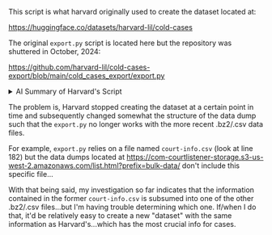 This script is what harvard originally used to create the dataset located at:

https://huggingface.co/datasets/harvard-lil/cold-cases

The original ```export.py``` script is located here but the repository was shuttered in October, 2024:

https://github.com/harvard-lil/cold-cases-export/blob/main/cold_cases_export/export.py

<details><summary>AI Summary of Harvard's Script</summary></summary>
Certainly! Let's break down the provided PySpark script to understand how it processes multiple `.csv.bz2` files, extracts relevant information, joins different datasets, and ultimately creates a comprehensive dataset. Here's a step-by-step explanation:

## **1. Overview**

The script is designed to:

1. **Read Compressed CSV Files**: Specifically, `.csv.bz2` files containing various legal data.
2. **Convert to Parquet Format**: For optimized storage and faster processing.
3. **Process and Clean Data**: Extract relevant columns, perform type casting, and clean textual data.
4. **Join Multiple DataFrames**: Combine different datasets based on common keys.
5. **Create Final Dataset**: Consolidate all information into a single dataset, which is then saved in Parquet and JSONL formats.

## **2. Reading and Converting CSV.bz2 Files**

### **Function: `parquetify`**

- **Purpose**: Converts the latest `.csv.bz2` file with a given nickname in the specified directory to a Parquet file.
- **Process**:
  1. **Find Latest File**: Uses `find_latest` to identify the most recent file based on lexicographical order (relying on ISO date formatting within filenames).
  2. **Check Parquet Existence**: If the corresponding Parquet file doesn't exist, it reads the CSV and writes it as Parquet.
  3. **Read Parquet**: Returns a DataFrame by reading the Parquet file.

- **CSV Options**:
  - `header`: `true` (indicates that the first line contains column headers).
  - `multiLine`: `true` (handles multi-line fields).
  - `quote` and `escape`: Set to handle quoted strings properly.

### **Function: `find_latest`**

- **Purpose**: Identifies the latest file based on prefix and extension.
- **Process**:
  1. **List Directory**: Retrieves all files in the specified directory.
  2. **Filter Files**: Selects files that start with the given prefix and end with the specified extension.
  3. **Sort and Select**: Sorts the filtered list lexicographically and picks the last one (assumed to be the latest).

## **3. Processing Individual DataFrames**

The script defines separate functions to process different types of data. Each function selects relevant columns, casts data types, performs data cleaning, and drops unnecessary columns.

### **A. Opinions Data**

#### **Function: `get_opinions`**

- **Input**: DataFrame from `opinions.csv.bz2`.
- **Extracted Columns**:
  - **Selected Columns**: `id`, `author_str`, `per_curiam`, `type`, `page_count`, `download_url`, `plain_text`, `html`, `html_lawbox`, `html_columbia`, `html_anon_2020`, `xml_harvard`, `html_with_citations`, `extracted_by_ocr`, `author_id`, `cluster_id`.
  
- **Processing Steps**:
  1. **Select Relevant Columns**: Focuses on essential columns for opinions.
  2. **Determine Opinion Text**:
     - **Priority Order**: `html_with_citations` > `plain_text` > `html` > `html_lawbox` > `html_columbia` > `xml_harvard` > `html_anon_2020`.
     - **Use `coalesce`**: Selects the first non-null value based on priority.
     - **Clean Text**: Removes HTML tags using `regexp_replace`.
  3. **Type Casting**:
     - `page_count`: Cast to `IntegerType`.
     - `opinion_cluster_id`, `author_id`, `opinion_id`: Cast to `IntegerType`.
  4. **Boolean Columns**:
     - `ocr`: Converts `"t"` to `True`, else `False`.
     - `per_curiam`: Converts `"t"` to `True`, else `False`.
  5. **Drop Unnecessary Columns**: Removes `extracted_by_ocr`, `cluster_id`, and all text columns used in `opinion_text`.

- **Final Columns**:
  - `author_str`, `per_curiam`, `type`, `page_count`, `download_url`, `author_id`, `opinion_text`, `ocr`, `opinion_id`.

### **B. Opinion Clusters Data**

#### **Function: `get_opinion_clusters`**

- **Input**: DataFrame from `opinion-clusters.csv.bz2`.
- **Extracted Columns**:
  - **Selected Columns**: `id`, `judges`, `date_filed`, `date_filed_is_approximate`, `slug`, `case_name_short`, `case_name`, `case_name_full`, `attorneys`, `nature_of_suit`, `posture`, `syllabus`, `headnotes`, `summary`, `disposition`, `history`, `other_dates`, `cross_reference`, `correction`, `citation_count`, `precedential_status`, `blocked`, `docket_id`, `arguments`, `headmatter`.
  
- **Processing Steps**:
  1. **Select Relevant Columns**: Focuses on essential columns for opinion clusters.
  2. **Filter Blocked Records**: Keeps only records where `blocked` is `"f"` (false).
  3. **Type Casting**:
     - `date_filed`: Cast to `DateType`.
     - `date_filed_is_approximate`: Converts `"t"` to `True`, else `False`.
     - `citation_count`: Cast to `IntegerType`.
     - `id`: Cast to `IntegerType`.
  4. **Clean Text**: Removes HTML tags from `summary`.
  5. **Rename Columns**:
     - `docket_id` to `opinion_cluster_docket_id`.
  6. **Drop Unnecessary Columns**: Removes `blocked` and `docket_id`.

- **Final Columns**:
  - `judges`, `date_filed`, `date_filed_is_approximate`, `slug`, `case_name_short`, `case_name`, `case_name_full`, `attorneys`, `nature_of_suit`, `posture`, `syllabus`, `headnotes`, `summary`, `disposition`, `history`, `other_dates`, `cross_reference`, `correction`, `citation_count`, `precedential_status`, `arguments`, `headmatter`, `opinion_cluster_docket_id`.

### **C. Citations Data**

#### **Function: `get_citations`**

- **Input**: DataFrame from `citations.csv.bz2`.
- **Extracted Columns**:
  - **Selected Columns**: `id`, `volume`, `reporter`, `page`, `cluster_id`.
  
- **Processing Steps**:
  1. **Select Relevant Columns**: Focuses on essential columns for citations.
  2. **Create Citation Text**: Concatenates `volume`, `reporter`, and `page` with spaces (e.g., "123 ABC 456").
  3. **Type Casting**:
     - `citation_cluster_id`: Cast `cluster_id` to `IntegerType`.
     - `id`: Cast to `IntegerType`.
  4. **Drop Unnecessary Columns**: Removes `volume`, `reporter`, `page`, `cluster_id`.

- **Final Columns**:
  - `citation_text`, `citation_cluster_id`, `id`.

### **D. Dockets Data**

#### **Function: `get_dockets`**

- **Input**: DataFrame from `dockets.csv.bz2`.
- **Extracted Columns**:
  - **Selected Columns**: `id`, `court_id`.
  
- **Processing Steps**:
  1. **Select Relevant Columns**: Focuses on essential columns for dockets.
  2. **Type Casting**:
     - `id`: Cast to `IntegerType`.
  3. **Rename Columns**:
     - `court_id` to `docket_court_id`.

- **Final Columns**:
  - `id`, `docket_court_id`.

### **E. Courts Data**

#### **Function: `get_courts`**

- **Input**: DataFrame from `courts.csv.bz2`.
- **Extracted Columns**:
  - **Selected Columns**: `id`, `short_name`, `full_name`, `jurisdiction`.
  
- **Processing Steps**:
  1. **Select Relevant Columns**: Focuses on essential columns for courts.
  2. **Rename Columns**:
     - `short_name` to `court_short_name`.
     - `full_name` to `court_full_name`.
     - `jurisdiction` to `court_type`.
     - `id` to `court_id`.
  3. **Drop Original `id`**: Removes the original `id` column after renaming.

- **Final Columns**:
  - `court_short_name`, `court_full_name`, `court_type`, `court_id`.

### **F. Court Information Data**

#### **Function: `get_court_info`**

- **Input**: `court-info.csv` from the data directory.
- **Extracted Columns**:
  - **Selected Columns**: `court_full_name`, `jurisdiction`.
  
- **Processing Steps**:
  1. **Select Relevant Columns**: Focuses on court names and their jurisdictions.
  2. **Rename Columns**:
     - `court_full_name` to `court_info_full_name`.
     - `jurisdiction` to `court_jurisdiction`.

- **Final Columns**:
  - `court_info_full_name`, `court_jurisdiction`.

## **4. Joining DataFrames**

### **Function: `group`**

- **Purpose**: Joins all processed DataFrames to create a unified dataset.
- **Input DataFrames**:
  - `citations`
  - `opinions`
  - `opinion_clusters`
  - `dockets`
  - `courts`
  - `court_info`

- **Joining Steps**:

  1. **Join Courts with Court Info**:
     - **Condition**: `court_info.court_info_full_name` == `courts.court_full_name`.
     - **Result**: Adds `court_jurisdiction` to the `courts` DataFrame.
     - **Drop**: `court_info_full_name` to avoid duplication.

  2. **Join Dockets with Courts and Court Info**:
     - **Condition**: `dockets.docket_court_id` == `courts.court_id`.
     - **Join Type**: Left join (to retain all dockets).
     - **Result**: Combines docket information with court details.
     - **Rename**: `id` to `dockets_and_courts_id` for clarity.

  3. **Aggregate Citations**:
     - **Group By**: `citation_cluster_id`.
     - **Aggregation**: Collect all `citation_text` into a list (`citations`).
     - **Result**: Each citation cluster has an array of citation texts.

  4. **Aggregate Opinions**:
     - **Group By**: `opinion_cluster_id`.
     - **Aggregation**: Collect all relevant opinion columns into a list of structs (`opinions`).
     - **Result**: Each opinion cluster has an array of opinion details.

  5. **Join Citations with Opinion Clusters**:
     - **Condition**: `opinion_clusters.id` == `citations_arrays.citation_cluster_id`.
     - **Join Type**: Left join (to include clusters without citations).
     - **Result**: Adds `citations` array to opinion clusters.
     - **Rename**: Ensures the citations column is appropriately named.

  6. **Join Opinions with Opinion Clusters**:
     - **Condition**: `opinion_clusters.id` == `opinions_arrays.opinion_cluster_id`.
     - **Join Type**: Left join (to include clusters without opinions).
     - **Result**: Adds `opinions` array to opinion clusters.
     - **Rename**: Ensures the opinions column is appropriately named.

  7. **Join with Dockets and Courts**:
     - **Condition**: `dockets_and_courts.dockets_and_courts_id` == `opinion_clusters.opinion_cluster_docket_id`.
     - **Join Type**: Left join (to retain all opinion clusters).
     - **Result**: Combines docket and court information with opinion clusters.

  8. **Final Cleanup**:
     - **Drop Unnecessary Columns**: Removes intermediate keys used for joining to maintain cleanliness.

- **Final Columns in the Joined DataFrame**:
  - All columns from `opinion_clusters` (e.g., `judges`, `date_filed`, etc.)
  - `citations` (array of citation texts)
  - `opinions` (array of opinion details)
  - Court and docket information (e.g., `court_short_name`, `court_full_name`, `court_jurisdiction`, etc.)

## **5. Running the Data Processing Pipeline**

### **Function: `run`**

- **Purpose**: Orchestrates the entire data processing workflow.
- **Process**:
  1. **Initialize Spark Session**: Configures Spark with necessary settings.
  2. **Prepare Data Directory Path**: Ensures the directory path does not end with a slash.
  3. **Process Each Data Type**:
     - **Citations**: `get_citations(parquetify(..., "citations"))`
     - **Opinions**: `get_opinions(parquetify(..., "opinions"))`
     - **Opinion Clusters**: `get_opinion_clusters(parquetify(..., "opinion-clusters"))`
     - **Courts**: `get_courts(parquetify(..., "courts"))`
     - **Dockets**: `get_dockets(parquetify(..., "dockets"))`
     - **Court Info**: `get_court_info(...)`
  4. **Join DataFrames**: Uses the `group` function to combine all processed DataFrames.
  5. **Optimize and Save Final Dataset**:
     - **Explain Plan**: Prints the execution plan for debugging/optimization.
     - **Write to Parquet**: Saves the final dataset as `cold.parquet` with GZIP compression, split into `OUTPUT_FILES` (32) for parallelism.
     - **Convert to JSONL**: Reads the Parquet file and writes it as `cold.jsonl` with GZIP compression.
  6. **Terminate Spark Session**: Closes the Spark session gracefully.

## **6. Final Dataset Structure**

The final dataset (`cold.parquet` and `cold.jsonl`) contains a comprehensive view of legal opinions and related information. Here's an outline of the key columns and their descriptions:

- **Opinion Cluster Details**:
  - `id`: Unique identifier for the opinion cluster.
  - `judges`: Judges involved in the case.
  - `date_filed`: Date when the opinion was filed.
  - `date_filed_is_approximate`: Boolean indicating if the filing date is approximate.
  - `slug`, `case_name_short`, `case_name`, `case_name_full`: Various representations of the case name.
  - `attorneys`: Attorneys involved in the case.
  - `nature_of_suit`, `posture`, `syllabus`, `headnotes`, `summary`, `disposition`, `history`, `other_dates`, `cross_reference`, `correction`, `arguments`, `headmatter`: Detailed case information.
  - `citation_count`: Number of citations in the case.
  - `precedential_status`: Whether the case is precedential.
  
- **Citations**:
  - `citations`: Array of citation texts (e.g., ["123 ABC 456", "789 DEF 012"]).

- **Opinions**:
  - `opinions`: Array of opinion details, each containing:
    - `author_str`: Author's name as a string.
    - `per_curiam`: Boolean indicating if the opinion is per curiam.
    - `type`: Type of opinion.
    - `page_count`: Number of pages in the opinion.
    - `download_url`: URL to download the opinion.
    - `author_id`: Identifier for the author.
    - `opinion_text`: Cleaned text of the opinion.
    - `ocr`: Boolean indicating if the opinion was extracted via OCR.
    - `opinion_id`: Unique identifier for the opinion.

- **Court and Docket Information**:
  - `court_short_name`, `court_full_name`, `court_jurisdiction`, `court_type`: Details about the court handling the case.
  - `dockets_and_courts_id`: Identifier linking to docket and court information.

## **7. Summary of Data Extraction and Joining**

1. **Data Extraction**:
   - **Multiple CSV.bz2 Files**: The script processes multiple compressed CSV files (`citations.csv.bz2`, `opinions.csv.bz2`, `opinion-clusters.csv.bz2`, `dockets.csv.bz2`, `courts.csv.bz2`, and `court-info.csv`).
   - **Parquet Conversion**: Each CSV is converted to Parquet for efficiency.

2. **Data Cleaning and Transformation**:
   - **Selecting Relevant Columns**: Each dataset extracts only the necessary columns.
   - **Type Casting**: Ensures data types are appropriate (e.g., integers, dates, booleans).
   - **Text Cleaning**: Removes HTML tags and other unwanted characters from textual data.
   - **Aggregations**: Groups citations and opinions into arrays for each opinion cluster.

3. **Data Joining**:
   - **Common Keys**:
     - `cluster_id`: Links citations to opinion clusters.
     - `opinion_cluster_id`: Links opinions to opinion clusters.
     - `court_id` and `docket_court_id`: Links dockets to courts.
     - `court_info_full_name`: Links court information to courts.
   - **Join Operations**: Combines datasets based on these keys to enrich the final dataset with comprehensive information.

4. **Final Dataset Creation**:
   - **Unified Structure**: Merges all relevant information into a single DataFrame.
   - **Output Formats**: Saves the final dataset in both Parquet (`cold.parquet`) and JSONL (`cold.jsonl`) formats with GZIP compression for storage efficiency.

## **8. Conclusion**

This script effectively orchestrates the extraction, transformation, and loading (ETL) of legal data from multiple compressed CSV files. By converting to Parquet, it optimizes storage and processing speed. The meticulous selection, cleaning, and joining of various datasets result in a rich, unified dataset that can be used for further analysis, reporting, or machine learning applications.

If you have any specific questions about particular sections or need further clarification on any part of the script, feel free to ask!
</details>

The problem is, Harvard stopped creating the dataset at a certain point in time and subsequently changed somewhat the structure of the data dump such that the ```export.py``` no longer works with the more recent .bz2/.csv data files.

For example, ```export.py``` relies on a file named ```court-info.csv``` (look at line 182) but the data dumps located at https://com-courtlistener-storage.s3-us-west-2.amazonaws.com/list.html?prefix=bulk-data/ don't include this specific file...

With that being said, my investigation so far indicates that the information contained in the former ```court-info.csv``` is subsumed into one of the other .bz2/.csv files...but I'm having trouble determining which one.  If/when I do that, it'd be relatively easy to create a new "dataset" with the same information as Harvard's...which has the most crucial info for cases.
